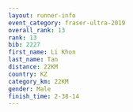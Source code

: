 ```yaml
---
layout: runner-info 
event_category: fraser-ultra-2019 
overall_rank: 13
rank: 13
bib: 2227
first_name: Li Khon
last_name: Tan
distance: 22KM
country: KZ
category_km: 22KM
gender: Male
finish_time: 2-38-14
---
```

